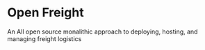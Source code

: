 # Open Freight

An All open source monalithic approach to deploying, hosting, and managing freight logistics
